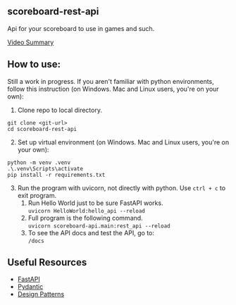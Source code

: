 ## scoreboard-rest-api
Api for your scoreboard to use in games and such.

[Video Summary](https://youtu.be/m0JRgQsylV0)

## How to use:

Still a work in progress. If you aren't familiar with python environments, follow this instruction (on Windows. Mac and Linux users, you're on your own):

1. Clone repo to local directory.
```
git clone <git-url>
cd scoreboard-rest-api
```
2. Set up virtual environment (on Windows. Mac and Linux users, you're on your own):
```
python -m venv .venv
.\.venv\Scripts\activate
pip install -r requirements.txt
```
3. Run the program with uvicorn, not directly with python. Use `ctrl + c` to exit program.
    1. Run Hello World just to be sure FastAPI works.<br>
    `uvicorn HelloWorld:hello_api --reload`
    2. Full program is the following command.<br>
    `uvicorn scoreboard-api.main:rest_api --reload`
    3. To see the API docs and test the API, go to:<br>
    `/docs`

## Useful Resources
- [FastAPI](https://fastapi.tiangolo.com/)
- [Pydantic](https://pydantic-docs.helpmanual.io/)
- [Design Patterns](https://refactoring.guru/design-patterns)